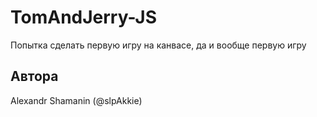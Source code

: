 # TomAndJerry-JS

Попытка сделать первую игру на канвасе, да и вообще первую игру

## Автора

Alexandr Shamanin (@slpAkkie)
